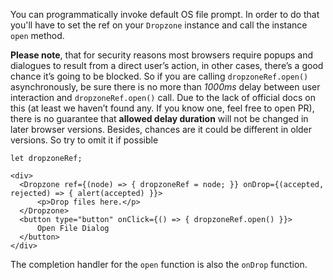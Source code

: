 You can programmatically invoke default OS file prompt. In order to do that you'll have to set the ref on your `Dropzone` instance and call the instance `open` method.

**Please note**, that for security reasons most browsers require popups and dialogues to result from a direct user’s action, in other cases, there’s a good chance it’s going to be blocked. So if you are calling `dropzoneRef.open()` asynchronously, be sure there is no more than *1000ms* delay between user interaction and `dropzoneRef.open()` call. Due to the lack of official docs on this (at least we haven’t found any. If you know one, feel free to open PR), there is no guarantee that **allowed delay duration** will not be changed in later browser versions. Besides, chances are it could be different in older versions. So try to omit it if possible

```
let dropzoneRef;

<div>
  <Dropzone ref={(node) => { dropzoneRef = node; }} onDrop={(accepted, rejected) => { alert(accepted) }}>
      <p>Drop files here.</p>
  </Dropzone>
  <button type="button" onClick={() => { dropzoneRef.open() }}>
      Open File Dialog
  </button>
</div>
```

The completion handler for the `open` function is also the `onDrop` function.
